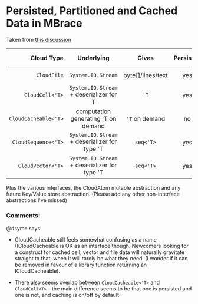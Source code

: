 
# Persisted, Partitioned and Cached Data in MBrace 

Taken from [this discussion](https://github.com/mbraceproject/MBrace.Core/issues/55#issuecomment-90097067)


| Cloud Type |  Underlying | Gives | Persisted | Caching | Partitioned | Input to CloudFlow | Ongoing Work |
| --------:|:-----------:|:------------:|:---------:|:---------:|:---------:|:-----:|:-----:|
| `CloudFile` | `System.IO.Stream` | byte[]/lines/text | yes | ?? | (Seek - needs docs) | many | |
| `CloudCell<'T>` | `System.IO.Stream` + deserializer for T | `'T`  | yes | off by default | no | no |
| `CloudCacheable<'T>` | computation generating 'T on demand | `'T` on demand | no | on by default | no  | no | |
| `CloudSequence<'T>` | `System.IO.Stream` + deserializer for type 'T | `seq<'T>` | yes | off by default | no (see CloudVector) | no | may be unified with `CloudVector` | 
| `CloudVector<'T>` | `System.IO.Stream` + deserializer for type 'T |  `seq<'T>` | yes | on by default (?) | yes  | one | may be unified with `CloudSequence` |

Plus the various interfaces, the CloudAtom mutable abstraction and any future Key/Value store abstraction.  (Please add any other non-interface abstractions I've missed)

### Comments:

@dsyme says:

* CloudCacheable still feels somewhat confusing as a name (ICloudCacheable is OK as an interface though. Newcomers looking for a construct for cached cell, vector and file data will naturally gravitate straight to that, when it will rarely be what they need. (I wonder if it can be removed in favour of a library function returning an ICloudCacheable). 

* There also seems overlap between `CloudCacheable<'T>` and `CloudCell<T>` - the main difference seems to be that one is persisted and one is not, and caching is on/off by default

